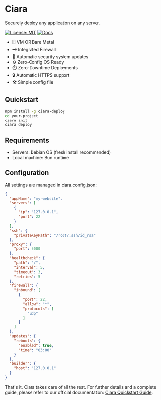 # Ciara

Securely deploy any application on any server.

[![License: MIT](https://img.shields.io/badge/License-MIT-blue.svg)](https://opensource.org/licenses/MIT)
[![Docs](https://img.shields.io/badge/Documentation-Ciara-blue)](https://github.com/andresribeiro/ciara-docs)

- 🗄️ VM OR Bare Metal
- 🗝️ Integrated Firewall
- 🔧 Automatic security system updates
- ⚙️ Zero-Config OS Ready
- ⏱️ Zero-Downtime Deployments
- 🔒 Automatic HTTPS support
- 🛠️ Simple config file

## Quickstart

```bash
npm install -g ciara-deploy
cd your-project
ciara init
ciara deploy
```

## Requirements

- Servers: Debian OS (fresh install recommended)
- Local machine: Bun runtime

## Configuration

All settings are managed in ciara.config.json:

```json
{
  "appName": "my-website",
  "servers": [
    {
      "ip": "127.0.0.1",
      "port": 22
    }
  ],
  "ssh": {
    "privateKeyPath": "/root/.ssh/id_rsa"
  },
  "proxy": {
    "port": 3000
  },
  "healthcheck": {
    "path": "/",
    "interval": 5,
    "timeout": 3,
    "retries": 5
  },
  "firewall": {
    "inbound": [
      {
        "port": 22,
        "allow": "*",
        "protocols": [
          "udp"
        ]
      }
    ]
  },
  "updates": {
    "reboots": {
      "enabled": true,
      "time": "03:00"
    }
  },
  "builder": {
    "host": "127.0.0.1"
  }
}
```

That's it. Ciara takes care of all the rest. For further details and a complete guide, please refer to our official documentation: [Ciara Quickstart Guide](https://ciara-deploy.dev/quickstart.html).
